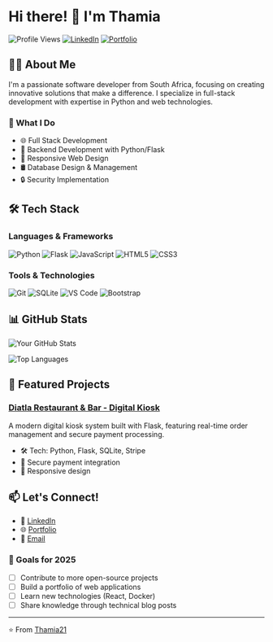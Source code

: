 # Hi there! 👋 I'm Thamia

![Profile Views](https://komarev.com/ghpvc/?username=Thamia21&color=brightgreen)
[![LinkedIn](https://img.shields.io/badge/LinkedIn-Connect-blue)](www.linkedin.com/in/thamia-keneilwe-450a2b302)
[![Portfolio](https://img.shields.io/badge/Portfolio-Visit-success)](your-portfolio-url)

## 👩‍💻 About Me

I'm a passionate software developer from South Africa, focusing on creating innovative solutions that make a difference. I specialize in full-stack development with expertise in Python and web technologies.

### 🎯 What I Do

- 🌐 Full Stack Development
- 🔧 Backend Development with Python/Flask
- 📱 Responsive Web Design
- 🛢️ Database Design & Management
- 🔒 Security Implementation

## 🛠️ Tech Stack

### Languages & Frameworks
![Python](https://img.shields.io/badge/-Python-3776AB?style=flat&logo=Python&logoColor=white)
![Flask](https://img.shields.io/badge/-Flask-000000?style=flat&logo=Flask&logoColor=white)
![JavaScript](https://img.shields.io/badge/-JavaScript-F7DF1E?style=flat&logo=JavaScript&logoColor=black)
![HTML5](https://img.shields.io/badge/-HTML5-E34F26?style=flat&logo=HTML5&logoColor=white)
![CSS3](https://img.shields.io/badge/-CSS3-1572B6?style=flat&logo=CSS3&logoColor=white)

### Tools & Technologies
![Git](https://img.shields.io/badge/-Git-F05032?style=flat&logo=Git&logoColor=white)
![SQLite](https://img.shields.io/badge/-SQLite-003B57?style=flat&logo=SQLite&logoColor=white)
![VS Code](https://img.shields.io/badge/-VS%20Code-007ACC?style=flat&logo=Visual-Studio-Code&logoColor=white)
![Bootstrap](https://img.shields.io/badge/-Bootstrap-7952B3?style=flat&logo=Bootstrap&logoColor=white)

## 📊 GitHub Stats

![Your GitHub Stats](https://github-readme-stats.vercel.app/api?username=Thamia21&show_icons=true&theme=radical)

![Top Languages](https://github-readme-stats.vercel.app/api/top-langs/?username=Thamia21&layout=compact&theme=radical)

## 🌟 Featured Projects

### [Diatla Restaurant & Bar - Digital Kiosk](https://github.com/Thamia21/diatla-kiosk)
A modern digital kiosk system built with Flask, featuring real-time order management and secure payment processing.
- 🛠️ Tech: Python, Flask, SQLite, Stripe
- 🔐 Secure payment integration
- 📱 Responsive design

<!-- Add more projects as you create them -->

## 📫 Let's Connect!

- 💼 [LinkedIn](www.linkedin.com/in/thamia-keneilwe-450a2b302)
- 🌐 [Portfolio](your-portfolio-url)
- 📧 [Email](thamiakeneilwe1@gmail.com)

### 🎯 Goals for 2025

- [ ] Contribute to more open-source projects
- [ ] Build a portfolio of web applications
- [ ] Learn new technologies (React, Docker)
- [ ] Share knowledge through technical blog posts

---

⭐️ From [Thamia21](https://github.com/Thamia21)
